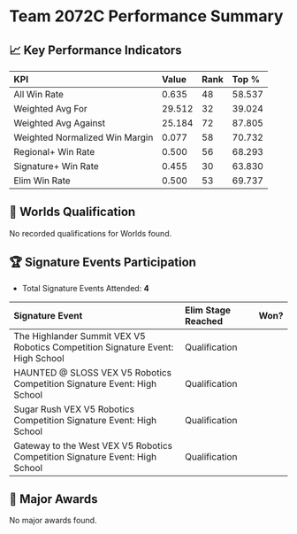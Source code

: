 # Team 2072C Performance Summary

## 📈 Key Performance Indicators
| KPI | Value | Rank | Top % |
|:---|:-----|:----|:-----|
| All Win Rate | 0.635 | 48 | 58.537 |
| Weighted Avg For | 29.512 | 32 | 39.024 |
| Weighted Avg Against | 25.184 | 72 | 87.805 |
| Weighted Normalized Win Margin | 0.077 | 58 | 70.732 |
| Regional+ Win Rate | 0.500 | 56 | 68.293 |
| Signature+ Win Rate | 0.455 | 30 | 63.830 |
| Elim Win Rate | 0.500 | 53 | 69.737 |


## 🎯 Worlds Qualification
No recorded qualifications for Worlds found.

## 🏆 Signature Events Participation
- Total Signature Events Attended: **4**

| Signature Event | Elim Stage Reached | Won? |
|:----------------|:-------------------|:----|
| The Highlander Summit VEX V5 Robotics Competition Signature Event: High School | Qualification |  |
| HAUNTED @ SLOSS VEX V5 Robotics Competition Signature Event: High School | Qualification |  |
| Sugar Rush VEX V5 Robotics Competition Signature Event: High School | Qualification |  |
| Gateway to the West VEX V5 Robotics Competition Signature Event: High School | Qualification |  |


## 🥇 Major Awards
No major awards found.
